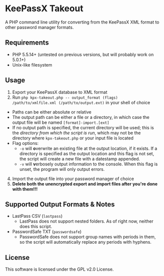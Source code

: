 # KeePassX Takeout

A PHP command line utility for converting from the KeePassX XML format to other password manager formats.

## Requirements

- PHP 5.5.14+ (untested on previous versions, but will probably work on 5.0.1+)
- Unix-like filesystem

## Usage

1. Export your KeePassX database to XML format
2. Run `php kpx-takeout.php -- output_format (flags) /path/to/xmlfile.xml (/path/to/output.ext)` in your shell of choice
  - Paths can be either absolute or relative
  - The output path can be either a file or a directory, in which case the output file will be named  `[format]-import.[ext]`
  - If no output path is specified, the current directory will be used; this is the *directory from which the script is run*, which may not be the directory where  `kpx-takeout.php` or your input file is located
  - Flag options:
    * `-o` will **o**verwrite an existing file at the output location, if it exists. If a directory is specified as the output location and this flag is not set, the script will create a new file with a datestamp appended.
    * `-v` will **v**erbosely output information to the console. When this flag is unset, the program will only output errors.
4. Import the output file into your password manager of choice
5. **Delete both the unencrypted export and import files after you're done with them!!!**

## Supported Output Formats & Notes

- LastPass CSV (`lastpass`)
  * LastPass does not support nested folders. As of right now, neither does this script.
- PasswordSafe TXT (`passwordsafe`)
  * PasswordSafe does not support group names with periods in them, so the script will automatically replace any periods with hyphens.

## License

This software is licensed under the GPL v2.0 License.
